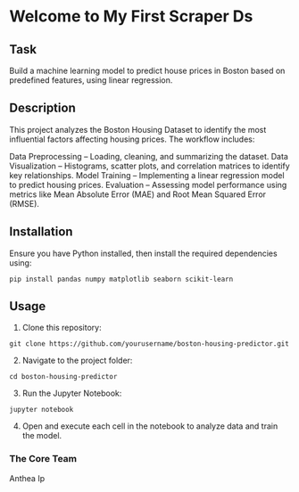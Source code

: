 # Welcome to My First Scraper Ds


## Task
Build a machine learning model to predict house prices in Boston based on predefined features, using linear regression.

## Description
This project analyzes the Boston Housing Dataset to identify the most influential factors affecting housing prices. The workflow includes:

Data Preprocessing – Loading, cleaning, and summarizing the dataset.
Data Visualization – Histograms, scatter plots, and correlation matrices to identify key relationships.
Model Training – Implementing a linear regression model to predict housing prices.
Evaluation – Assessing model performance using metrics like Mean Absolute Error (MAE) and Root Mean Squared Error (RMSE).

## Installation
Ensure you have Python installed, then install the required dependencies using:
```
pip install pandas numpy matplotlib seaborn scikit-learn
```

## Usage
1. Clone this repository:
```
git clone https://github.com/yourusername/boston-housing-predictor.git
```

2. Navigate to the project folder:
```
cd boston-housing-predictor
```
3. Run the Jupyter Notebook:
```
jupyter notebook
```
4. Open and execute each cell in the notebook to analyze data and train the model.

### The Core Team
Anthea Ip


